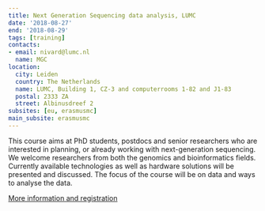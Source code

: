 ```yaml
---
title: Next Generation Sequencing data analysis, LUMC
date: '2018-08-27'
end: '2018-08-29'
tags: [training]
contacts:
- email: nivard@lumc.nl
  name: MGC
location:
  city: Leiden
  country: The Netherlands
  name: LUMC, Building 1, CZ-3 and computerrooms 1-82 and J1-83
  postal: 2333 ZA
  street: Albinusdreef 2
subsites: [eu, erasmusmc]
main_subsite: erasmusmc
---
```


This course aims at PhD students, postdocs and senior researchers who are interested in planning, or already working with next-generation sequencing. We welcome researchers from both the genomics and bioinformatics fields. Currently available technologies as well as hardware solutions will be presented and discussed. The focus of the course will be on data and ways to analyse the data.

[More information and registration](http://www.medgencentre.com/.cm4all/iproc.php/Cursus%20info/NGS%202018.pdf)

